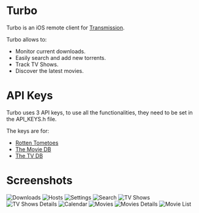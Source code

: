 Turbo
=====

Turbo is an iOS remote client for [Transmission](http://www.transmissionbt.com).

Turbo allows to:

* Monitor current downloads.
* Easily search and add new torrents.
* Track TV Shows.
* Discover the latest movies.

API Keys
========
Turbo uses 3 API keys, to use all the functionalities, they need to be set in the API_KEYS.h file.

The keys are for:

* [Rotten Tometoes](http://developer.rottentomatoes.com)
* [The Movie DB](http://www.themoviedb.org/documentation/api)
* [The TV DB](http://thetvdb.com/?tab=apiregister)

Screenshots
===========
![Downloads](images/downloads.png)
![Hosts](images/hosts.png)
![Settings](images/settings.png)
![Search](images/search.png)
![TV Shows](images/tvshows.png)
![TV Shows Details](images/tvshowdetails.png)
![Calendar](images/calendar.png)
![Movies](images/movies.png)
![Movies Details](images/moviedetails.png)
![Movie List](images/movielists.png)